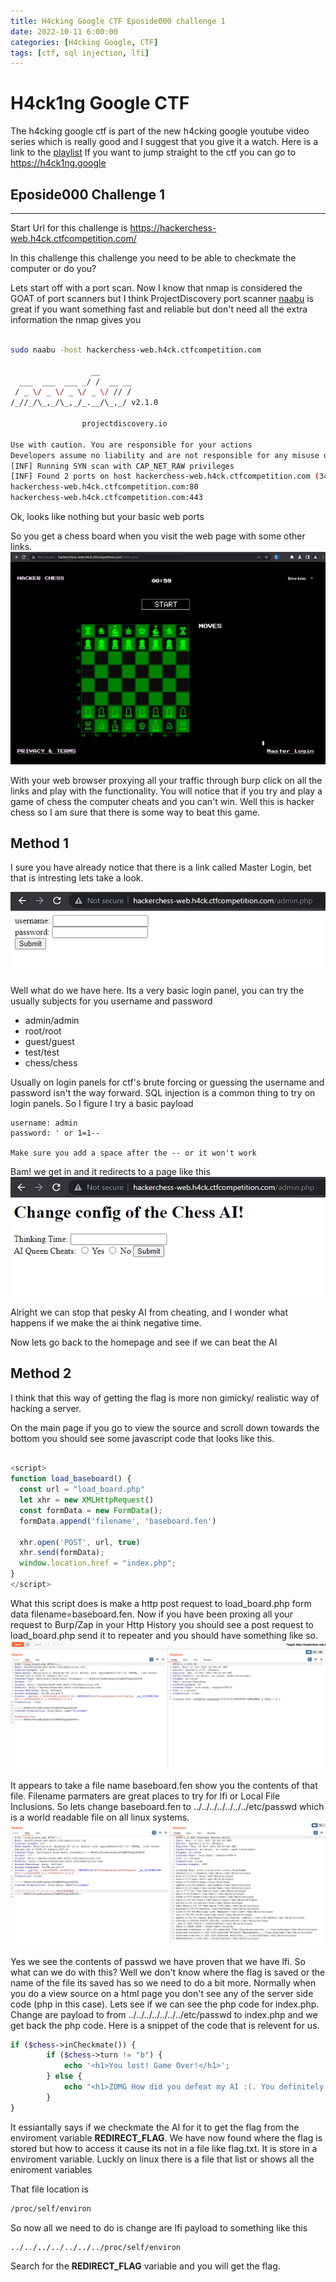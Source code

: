 ```yaml
---
title: H4cking Google CTF Eposide000 challenge 1
date: 2022-10-11 6:00:00 
categories: [H4cking Google, CTF]
tags: [ctf, sql injection, lfi]
---
```

# H4ck1ng Google CTF

The h4cking google ctf is part of the new h4cking google youtube video series which is really good and I suggest that you give it a watch.  Here is a link to the [playlist](https://www.youtube.com/playlist?list=PL590L5WQmH8dsxxz7ooJAgmijwOz0lh2H) If you want to jump straight to the ctf you can go to <https://h4ck1ng.google>

## Eposide000 Challenge 1
---
Start Url for this challenge is <https://hackerchess-web.h4ck.ctfcompetition.com/>

In this challenge this challenge you need to be able to checkmate the computer or do you?

Lets start off with a port scan. Now I know that nmap is considered the GOAT of port scanners but I think ProjectDiscovery port scanner [naabu](https://github.com/projectdiscovery/naabu) is great if you want something fast and reliable but don't need all the extra information the nmap gives you

```bash

sudo naabu -host hackerchess-web.h4ck.ctfcompetition.com

                  __
  ___  ___  ___ _/ /  __ __
 / _ \/ _ \/ _ \/ _ \/ // /
/_//_/\_,_/\_,_/_.__/\_,_/ v2.1.0

                projectdiscovery.io

Use with caution. You are responsible for your actions
Developers assume no liability and are not responsible for any misuse or damage.
[INF] Running SYN scan with CAP_NET_RAW privileges
[INF] Found 2 ports on host hackerchess-web.h4ck.ctfcompetition.com (34.160.239.58)
hackerchess-web.h4ck.ctfcompetition.com:80
hackerchess-web.h4ck.ctfcompetition.com:443
```
Ok, looks like nothing but your basic web ports

So you get a chess board when you visit the web page with some other links.  
![Hacker Chess website](/assets/images/2022-10-11_18-20.png)

With your web browser proxying all your traffic through burp click on all the links and play with the functionality.  You will notice that if you try and play a game of chess the computer cheats and you can't win.  Well this is hacker chess so I am sure that there is some way to beat this game.
## Method 1
I sure you have already notice that there is a link called Master Login, bet that is intresting lets take a look. 

![Master Login](/assets/images/2022-10-11_21-49.png)

Well what do we have here.  Its a very basic login panel, you can try the usually subjects for you username and password

* admin/admin
* root/root
* guest/guest
* test/test
* chess/chess

Usually on login panels for ctf's brute forcing or guessing the username and password isn't the way forward.  SQL injection is a common thing to try on login panels. So I figure I try a basic payload

```
username: admin
password: ' or 1=1-- 

Make sure you add a space after the -- or it won't work
```
Bam! we get in and it redirects to a page like this 
![Admin panel/dashboard](/assets/images/2022-10-11_22-07.png)

Alright we can stop that pesky AI from cheating, and I wonder what happens if we make the ai think negative time.

Now lets go back to the homepage and see if we can beat the AI

## Method 2

I think that this way of getting the flag is more non gimicky/ realistic way of hacking a server. 

On the main page if you go to view the source and scroll down towards the bottom you should see some javascript code that looks like this.

```javascript

<script>
function load_baseboard() {
  const url = "load_board.php"
  let xhr = new XMLHttpRequest()
  const formData = new FormData();
  formData.append('filename', 'baseboard.fen')

  xhr.open('POST', url, true)
  xhr.send(formData);
  window.location.href = "index.php";
}
</script>
```
What this script does is make a http post request to load_board.php form data filename=baseboard.fen.  Now if you have been proxing all your request to Burp/Zap in your Http History you should see a post request to load_board.php send it to repeater and you should have something like so.
![Repeater Tab](/assets/images/2022-10-11_22-59.png)

It appears to take a file name baseboard.fen show you the contents of that file.
Filename parmaters are great places to try for lfi or Local File Inclusions. So lets change baseboard.fen to ../../../../../../../etc/passwd which is a world readable file on all linux systems.  
![LFI etc/passwd](/assets/images/2022-10-11_23-07.png)

Yes we see the contents of passwd we have proven that we have lfi.  So what can we do with this?  Well we don't know where the flag is saved or the name of the file its saved has so we need to do a bit more.  Normally when you do a view source on a html page you don't see any of the server side code (php in this case).  Lets see if we can see the php code for index.php. Change are payload to from ../../../../../../../etc/passwd to index.php and we get back the php code.  Here is a snippet of the code that is relevent for us.
```php
if ($chess->inCheckmate()) {
        if ($chess->turn != "b") {
            echo '<h1>You lost! Game Over!</h1>';
        } else {
            echo "<h1>ZOMG How did you defeat my AI :(. You definitely cheated. Here's your flag: ". getenv('REDIRECT_FLAG') . "</h1>";
        }
}
```

It essiantally says if we checkmate the AI for it to get the flag from the enviroment variable __REDIRECT_FLAG__.  We have now found where the flag is stored but how to access it cause its not in a file like flag.txt.  It is store in a enviroment variable.  Luckly on linux there is a file that list or shows all the eniroment variables

That file location is 
```bash
/proc/self/environ
```
So now all we need to do is change are lfi payload to something like this

```bash
../../../../../../../proc/self/environ
```
Search for the __REDIRECT_FLAG__ variable and you will get the flag.